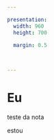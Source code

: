 ```yaml
---

presentation:
  width: 960
  height: 700

  margin: 0.5

  

---
```


<!-- slide  -->
# Eu
<!-- slide  -->
teste da nota
<!-- slide vertical=true -->
estou
